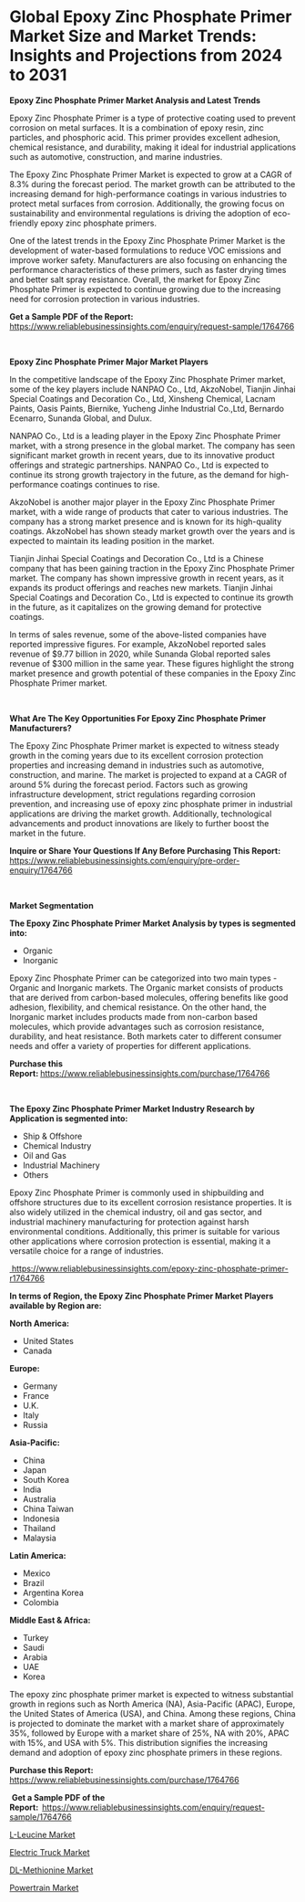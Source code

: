 <p><h1>Global Epoxy Zinc Phosphate Primer Market Size and Market Trends: Insights and Projections from 2024 to 2031</h1></p><p><strong>Epoxy Zinc Phosphate Primer Market Analysis and Latest Trends</strong></p>
<p><p>Epoxy Zinc Phosphate Primer is a type of protective coating used to prevent corrosion on metal surfaces. It is a combination of epoxy resin, zinc particles, and phosphoric acid. This primer provides excellent adhesion, chemical resistance, and durability, making it ideal for industrial applications such as automotive, construction, and marine industries.</p><p>The Epoxy Zinc Phosphate Primer Market is expected to grow at a CAGR of 8.3% during the forecast period. The market growth can be attributed to the increasing demand for high-performance coatings in various industries to protect metal surfaces from corrosion. Additionally, the growing focus on sustainability and environmental regulations is driving the adoption of eco-friendly epoxy zinc phosphate primers.</p><p>One of the latest trends in the Epoxy Zinc Phosphate Primer Market is the development of water-based formulations to reduce VOC emissions and improve worker safety. Manufacturers are also focusing on enhancing the performance characteristics of these primers, such as faster drying times and better salt spray resistance. Overall, the market for Epoxy Zinc Phosphate Primer is expected to continue growing due to the increasing need for corrosion protection in various industries.</p></p>
<p><strong>Get a Sample PDF of the Report:&nbsp;</strong> <a href="https://www.reliablebusinessinsights.com/enquiry/request-sample/1764766">https://www.reliablebusinessinsights.com/enquiry/request-sample/1764766</a></p>
<p>&nbsp;</p>
<p><strong>Epoxy Zinc Phosphate Primer Major Market Players</strong></p>
<p><p>In the competitive landscape of the Epoxy Zinc Phosphate Primer market, some of the key players include NANPAO Co., Ltd, AkzoNobel, Tianjin Jinhai Special Coatings and Decoration Co., Ltd, Xinsheng Chemical, Lacnam Paints, Oasis Paints, Biernike, Yucheng Jinhe Industrial Co.,Ltd, Bernardo Ecenarro, Sunanda Global, and Dulux.</p><p>NANPAO Co., Ltd is a leading player in the Epoxy Zinc Phosphate Primer market, with a strong presence in the global market. The company has seen significant market growth in recent years, due to its innovative product offerings and strategic partnerships. NANPAO Co., Ltd is expected to continue its strong growth trajectory in the future, as the demand for high-performance coatings continues to rise.</p><p>AkzoNobel is another major player in the Epoxy Zinc Phosphate Primer market, with a wide range of products that cater to various industries. The company has a strong market presence and is known for its high-quality coatings. AkzoNobel has shown steady market growth over the years and is expected to maintain its leading position in the market.</p><p>Tianjin Jinhai Special Coatings and Decoration Co., Ltd is a Chinese company that has been gaining traction in the Epoxy Zinc Phosphate Primer market. The company has shown impressive growth in recent years, as it expands its product offerings and reaches new markets. Tianjin Jinhai Special Coatings and Decoration Co., Ltd is expected to continue its growth in the future, as it capitalizes on the growing demand for protective coatings.</p><p>In terms of sales revenue, some of the above-listed companies have reported impressive figures. For example, AkzoNobel reported sales revenue of $9.77 billion in 2020, while Sunanda Global reported sales revenue of $300 million in the same year. These figures highlight the strong market presence and growth potential of these companies in the Epoxy Zinc Phosphate Primer market.</p></p>
<p>&nbsp;</p>
<p><strong>What Are The Key Opportunities For Epoxy Zinc Phosphate Primer Manufacturers?</strong></p>
<p><p>The Epoxy Zinc Phosphate Primer market is expected to witness steady growth in the coming years due to its excellent corrosion protection properties and increasing demand in industries such as automotive, construction, and marine. The market is projected to expand at a CAGR of around 5% during the forecast period. Factors such as growing infrastructure development, strict regulations regarding corrosion prevention, and increasing use of epoxy zinc phosphate primer in industrial applications are driving the market growth. Additionally, technological advancements and product innovations are likely to further boost the market in the future.</p></p>
<p><strong>Inquire or Share Your Questions If Any Before Purchasing This Report:</strong> <a href="https://www.reliablebusinessinsights.com/enquiry/pre-order-enquiry/1764766">https://www.reliablebusinessinsights.com/enquiry/pre-order-enquiry/1764766</a></p>
<p>&nbsp;</p>
<p><strong>Market Segmentation</strong></p>
<p><strong>The Epoxy Zinc Phosphate Primer Market Analysis by types is segmented into:</strong></p>
<p><ul><li>Organic</li><li>Inorganic</li></ul></p>
<p><p>Epoxy Zinc Phosphate Primer can be categorized into two main types - Organic and Inorganic markets. The Organic market consists of products that are derived from carbon-based molecules, offering benefits like good adhesion, flexibility, and chemical resistance. On the other hand, the Inorganic market includes products made from non-carbon based molecules, which provide advantages such as corrosion resistance, durability, and heat resistance. Both markets cater to different consumer needs and offer a variety of properties for different applications.</p></p>
<p><strong>Purchase this Report:&nbsp;</strong><a href="https://www.reliablebusinessinsights.com/purchase/1764766">https://www.reliablebusinessinsights.com/purchase/1764766</a></p>
<p>&nbsp;</p>
<p><strong>The Epoxy Zinc Phosphate Primer Market Industry Research by Application is segmented into:</strong></p>
<p><ul><li>Ship & Offshore</li><li>Chemical Industry</li><li>Oil and Gas</li><li>Industrial Machinery</li><li>Others</li></ul></p>
<p><p>Epoxy Zinc Phosphate Primer is commonly used in shipbuilding and offshore structures due to its excellent corrosion resistance properties. It is also widely utilized in the chemical industry, oil and gas sector, and industrial machinery manufacturing for protection against harsh environmental conditions. Additionally, this primer is suitable for various other applications where corrosion protection is essential, making it a versatile choice for a range of industries.</p></p>
<p><a href="https://www.reliablebusinessinsights.com/epoxy-zinc-phosphate-primer-r1764766">&nbsp;https://www.reliablebusinessinsights.com/epoxy-zinc-phosphate-primer-r1764766</a></p>
<p><strong>In terms of Region, the Epoxy Zinc Phosphate Primer Market Players available by Region are:</strong></p>
<p>
    <p> <strong> North America: </strong>
        <ul>
            <li>United States</li>
            <li>Canada</li>
        </ul>
        </p> 
    <p> <strong> Europe: </strong>
        <ul>
            <li>Germany</li>
            <li>France</li>
            <li>U.K.</li>
            <li>Italy</li>
            <li>Russia</li>
        </ul>
        </p> 
    <p> <strong> Asia-Pacific: </strong>
        <ul>
            <li>China</li>
            <li>Japan</li>
            <li>South Korea</li>
            <li>India</li>
            <li>Australia</li>
            <li>China Taiwan</li>
            <li>Indonesia</li>
            <li>Thailand</li>
            <li>Malaysia</li>
        </ul>
        </p> 
    <p> <strong> Latin America: </strong>
        <ul>
            <li>Mexico</li>
            <li>Brazil</li>
            <li>Argentina Korea</li>
            <li>Colombia</li>
        </ul>
        </p> 
    <p> <strong> Middle East & Africa: </strong>
        <ul>
            <li>Turkey</li>
            <li>Saudi</li>
            <li>Arabia</li>
            <li>UAE</li>
            <li>Korea</li>
        </ul>
    </p>
    </p>
<p><p>The epoxy zinc phosphate primer market is expected to witness substantial growth in regions such as North America (NA), Asia-Pacific (APAC), Europe, the United States of America (USA), and China. Among these regions, China is projected to dominate the market with a market share of approximately 35%, followed by Europe with a market share of 25%, NA with 20%, APAC with 15%, and USA with 5%. This distribution signifies the increasing demand and adoption of epoxy zinc phosphate primers in these regions.</p></p>
<p><strong>Purchase this Report: </strong><a href="https://www.reliablebusinessinsights.com/purchase/1764766">https://www.reliablebusinessinsights.com/purchase/1764766</a></p>
<p>&nbsp;<strong>Get a Sample PDF of the Report:&nbsp;&nbsp;</strong><a href="https://www.reliablebusinessinsights.com/enquiry/request-sample/1764766">https://www.reliablebusinessinsights.com/enquiry/request-sample/1764766</a></p>
<p><strong></strong></p>
<p><p><a href="https://github.com/Sherrillcrooksxa8i18ucf2m/Market-Research-Report-List-3/blob/main/l-leucine-market.md">L-Leucine Market</a></p><p><a href="https://medium.com/@diegomoen/electric-truck-market-size-share-analysis-growth-trends-forecast-2024-2031-382b5b2d9daf">Electric Truck Market</a></p><p><a href="https://github.com/derrinmiltonellis35gcl/Market-Research-Report-List-3/blob/main/dl-methionine-market.md">DL-Methionine Market</a></p><p><a href="https://medium.com/@codystark63/powertrain-market-size-by-type-engine-test-gearbox-test-turbocharger-test-powertrain-final-8ba0492a59ca">Powertrain Market</a></p></p>